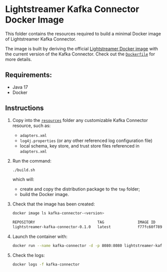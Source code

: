 # Lightstreamer Kafka Connector Docker Image

This folder contains the resources required to build a minimal Docker image of Lightstreamer Kafka Connector.

The image is built by deriving the official [Lightstreamer Docker image](https://hub.docker.com/_/lightstreamer) with the current version of the Kafka Connector. Check out the [`Dockerfile`](./Dockerfile) for more details.

## Requirements:

- Java 17
- Docker

## Instructions

1. Copy into the [`resources`](resources/) folder any customizable Kafka Connector resource, such as:
   - `adapters.xml`
   - `log4j.properties` (or any other referenced log configuration file)
   - local schema, key store, and trust store files referenced in `adapters.xml`

2. Run the command:

   ```sh
   ./build.sh
   ```

   which will:
   
   - create and copy the distribution package to the `tmp` folder;
   - build the Docker image.

3. Check that the image has been created:

   ```sh
   docker image ls kafka-connector-<version>

   REPOSITORY                            TAG               IMAGE ID       CREATED          SIZE
   lightstreamer-kafka-connector-0.1.0   latest            f77fc60f7892   13 minutes ago   602MB
   ```

4. Launch the container with:

   ```sh
   docker run --name kafka-connector -d -p 8080:8080 lightstreamer-kafka-connector-<version>
   ```
 
5. Check the logs:
 
   ```sh
   docker logs -f kafka-connector
   ```
